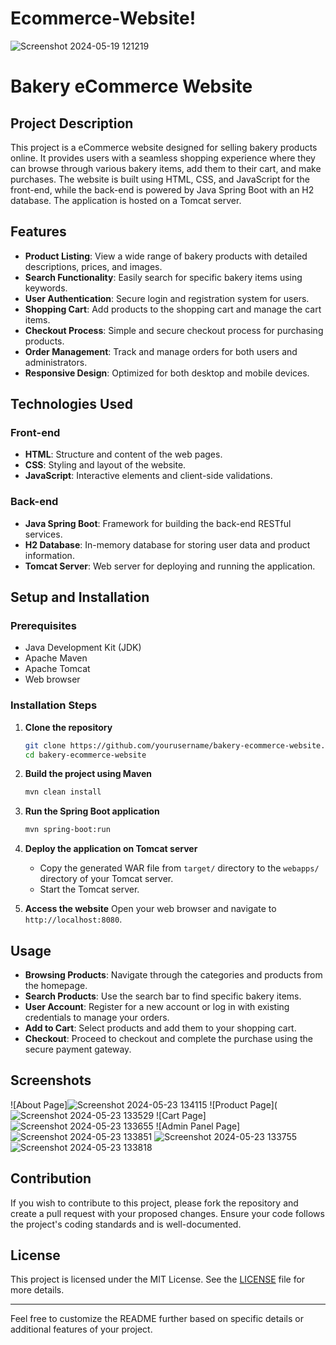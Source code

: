 # Ecommerce-Website!


![Screenshot 2024-05-19 121219](https://github.com/divya-gadekar28/Ecommerce-Website/assets/116143709/4c176e00-161c-481d-8090-bb0423379b36)

# Bakery eCommerce Website

## Project Description

This project is a eCommerce website designed for selling bakery products online. It provides users with a seamless shopping experience where they can browse through various bakery items, add them to their cart, and make purchases. The website is built using HTML, CSS, and JavaScript for the front-end, while the back-end is powered by Java Spring Boot with an H2 database. The application is hosted on a Tomcat server.

## Features

- **Product Listing**: View a wide range of bakery products with detailed descriptions, prices, and images.
- **Search Functionality**: Easily search for specific bakery items using keywords.
- **User Authentication**: Secure login and registration system for users.
- **Shopping Cart**: Add products to the shopping cart and manage the cart items.
- **Checkout Process**: Simple and secure checkout process for purchasing products.
- **Order Management**: Track and manage orders for both users and administrators.
- **Responsive Design**: Optimized for both desktop and mobile devices.

## Technologies Used

### Front-end
- **HTML**: Structure and content of the web pages.
- **CSS**: Styling and layout of the website.
- **JavaScript**: Interactive elements and client-side validations.

### Back-end
- **Java Spring Boot**: Framework for building the back-end RESTful services.
- **H2 Database**: In-memory database for storing user data and product information.
- **Tomcat Server**: Web server for deploying and running the application.

## Setup and Installation

### Prerequisites
- Java Development Kit (JDK)
- Apache Maven
- Apache Tomcat
- Web browser

### Installation Steps
1. **Clone the repository**
   ```bash
   git clone https://github.com/yourusername/bakery-ecommerce-website.git
   cd bakery-ecommerce-website
   ```

2. **Build the project using Maven**
   ```bash
   mvn clean install
   ```

3. **Run the Spring Boot application**
   ```bash
   mvn spring-boot:run
   ```

4. **Deploy the application on Tomcat server**
   - Copy the generated WAR file from `target/` directory to the `webapps/` directory of your Tomcat server.
   - Start the Tomcat server.

5. **Access the website**
   Open your web browser and navigate to `http://localhost:8080`.

## Usage

- **Browsing Products**: Navigate through the categories and products from the homepage.
- **Search Products**: Use the search bar to find specific bakery items.
- **User Account**: Register for a new account or log in with existing credentials to manage your orders.
- **Add to Cart**: Select products and add them to your shopping cart.
- **Checkout**: Proceed to checkout and complete the purchase using the secure payment gateway.

## Screenshots

![About Page]![Screenshot 2024-05-23 134115](https://github.com/divya-gadekar28/Ecommerce-Website/assets/116143709/f020238a-e956-477c-8af3-d6904b79a13e)
![Product Page](![Screenshot 2024-05-23 133529](https://github.com/divya-gadekar28/Ecommerce-Website/assets/116143709/e9d4d5a3-fa04-4e1b-9f36-1b9af719b318)
![Cart Page]![Screenshot 2024-05-23 133655](https://github.com/divya-gadekar28/Ecommerce-Website/assets/116143709/a7a72337-2792-490c-a3e0-85b4cf8a838b)
![Admin Panel Page]![Screenshot 2024-05-23 133851](https://github.com/divya-gadekar28/Ecommerce-Website/assets/116143709/b65476a8-3284-457c-9ca8-213f66e4ff5e)
![Screenshot 2024-05-23 133755](https://github.com/divya-gadekar28/Ecommerce-Website/assets/116143709/fa20feca-ede0-40bf-8654-afafb5b84f59)
![Screenshot 2024-05-23 133818](https://github.com/divya-gadekar28/Ecommerce-Website/assets/116143709/af574b33-579d-4628-8e83-540602089539)


## Contribution

If you wish to contribute to this project, please fork the repository and create a pull request with your proposed changes. Ensure your code follows the project's coding standards and is well-documented.

## License

This project is licensed under the MIT License. See the [LICENSE](LICENSE) file for more details.

---

Feel free to customize the README further based on specific details or additional features of your project.
